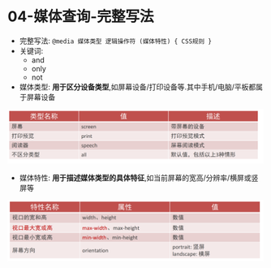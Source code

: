 # 04-媒体查询-完整写法

- 完整写法: `@media 媒体类型 逻辑操作符 (媒体特性) { CSS规则 }`
- 关键词:
  - and
  - only
  - not
- 媒体类型: **用于区分设备类型**,如屏幕设备/打印设备等.其中手机/电脑/平板都属于屏幕设备

![媒体类型](./img/媒体类型.png)

- 媒体特性: **用于描述媒体类型的具体特征**,如当前屏幕的宽高/分辨率/横屏或竖屏等

![媒体特性](./img/媒体特性.png)